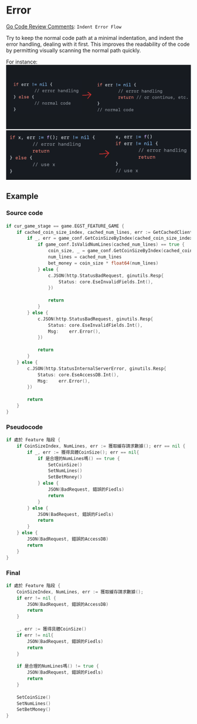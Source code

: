 # Error

[Go Code Review Comments](https://github.com/golang/go/wiki/CodeReviewComments/5a40ba36d388ff1b8b2dd4c1c3fe820b8313152f): `Indent Error Flow`

Try to keep the normal code path at a minimal indentation, and indent the error handling, dealing with it first. This improves the readability of the code by permitting visually scanning the normal path quickly.

For instance:
![](pic/IndentErrorFlow1.png)
![](pic/IndentErrorFlow2.png)

## Example 


### Source code
```go
if cur_game_stage == game.EGST_FEATURE_GAME {
	if cached_coin_size_index, cached_num_lines, err := GetCachedClientSpinRequest(csr.UserID, cache); err == nil {
		if _, err = game_conf.GetCoinSizeByIndex(cached_coin_size_index); err == nil {
			if game_conf.IsValidNumLines(cached_num_lines) == true {
				coin_size, _ = game_conf.GetCoinSizeByIndex(cached_coin_size_index)
				num_lines = cached_num_lines
				bet_money = coin_size * float64(num_lines)
			} else {
				c.JSON(http.StatusBadRequest, ginutils.Resp{
					Status: core.EseInvalidFields.Int(),
				})

				return
			}
		} else {
			c.JSON(http.StatusBadRequest, ginutils.Resp{
				Status: core.EseInvalidFields.Int(),
				Msg:    err.Error(),
			})

			return
		}
	} else {
		c.JSON(http.StatusInternalServerError, ginutils.Resp{
			Status: core.EseAccessDB.Int(),
			Msg:    err.Error(),
		})

		return
	}
}
```

### Pseudocode
```go
if 處於 Feature 階段 {
	if CoinSizeIndex, NumLines, err := 獲取緩存請求數據(); err == nil {
		if _, err := 獲得具體CoinSize(); err == nil{
			if 是合理的NumLines嗎() == true {
				SetCoinSize()
				SetNumLines()
				SetBetMoney()
			} else {
				JSON(BadRequest, 錯誤的Fiedls)
				return
			}
		} else {
			JSON(BadRequest, 錯誤的Fiedls)
			return		
		}
	} else {
		JSON(BadRequest, 錯誤的AccessDB)
		return	
	}
}
```

### Final 
```go
if 處於 Feature 階段 {
	CoinSizeIndex, NumLines, err := 獲取緩存請求數據();
	if err != nil {
		JSON(BadRequest, 錯誤的AccessDB)
		return	
	} 

	_, err := 獲得具體CoinSize()
	if err != nil{
		JSON(BadRequest, 錯誤的Fiedls)
		return		
	}	

	if 是合理的NumLines嗎() != true {
		JSON(BadRequest, 錯誤的Fiedls)
		return
	} 

	SetCoinSize()
	SetNumLines()
	SetBetMoney()
}
```